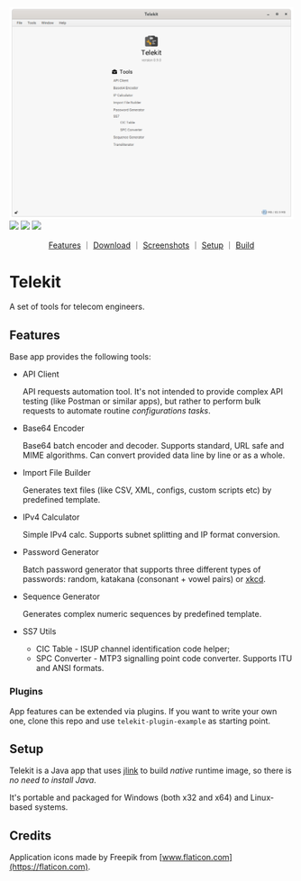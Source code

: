 ![](.screenshots/welcome.png)
![](https://img.shields.io/github/license/mkpaz/telekit)
![](https://img.shields.io/github/v/release/mkpaz/telekit)
![](https://img.shields.io/github/last-commit/mkpaz/telekit)

<p align="center">
  <a href="https://github.com/mkpaz/telekit#features">Features</a> &#65372;
  <a href="https://github.com/mkpaz/telekit/releases">Download</a> &#65372;
  <a href="https://github.com/mkpaz/telekit/tree/master/.screenshots">Screenshots</a> &#65372;
  <a href="https://github.com/mkpaz/telekit#setup">Setup</a> &#65372;
  <a href="https://github.com/mkpaz/telekit/tree/master/BUILD.md">Build</a>
</p>

# Telekit

A set of tools for telecom engineers.

## Features

Base app provides the following tools:

- API Client

  API requests automation tool. It's not intended to provide complex API testing (like Postman or similar apps), but rather to perform bulk requests to
  automate routine _configurations tasks_.

- Base64 Encoder

  Base64 batch encoder and decoder. Supports standard, URL safe and MIME algorithms. Can convert provided data line by line or as a whole.

- Import File Builder

  Generates text files (like CSV, XML, configs, custom scripts etc) by predefined template.

- IPv4 Calculator

  Simple IPv4 calc. Supports subnet splitting and IP format conversion.

- Password Generator

  Batch password generator that supports three different types of passwords: random, katakana (consonant + vowel pairs) or [xkcd](https://imgs.xkcd.com/comics/password_strength.png).

- Sequence Generator

  Generates complex numeric sequences by predefined template.

- SS7 Utils
    * CIC Table - ISUP channel identification code helper;
    * SPC Converter - MTP3 signalling point code converter. Supports ITU and ANSI formats.

### Plugins

App features can be extended via plugins. If you want to write your own one, clone this repo and use
`telekit-plugin-example` as starting point.

## Setup

Telekit is a Java app that uses [jlink](https://docs.oracle.com/javase/9/tools/jlink.htm) to build *native* runtime
image, so there is *no need to install Java*.

It's portable and packaged for Windows (both x32 and x64) and Linux-based systems.

## Credits

Application icons made by Freepik from [www.flaticon.com](https://flaticon.com).

